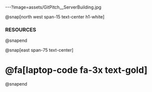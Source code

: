 ---?image=assets/GitPitch__ServerBuilding.jpg

@snap[north west span-15 text-center h1-white]
### RESOURCES
@snapend

@snap[east span-75 text-center]
# @fa[laptop-code fa-3x text-gold]
@snapend
